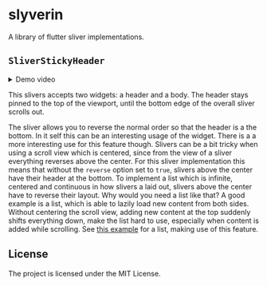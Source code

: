 # slyverin

A library of flutter sliver implementations.

## `SliverStickyHeader`

<details>
    <summary>Demo video</summary>

![Video of example for SliverStickyHeader](./docs/sliver_sticky_header_centered.gif)
</details>

This slivers accepts two widgets: a header and a body. The header stays pinned to the top of
the viewport, until the bottom edge of the overall sliver scrolls out.

The sliver allows you to reverse the normal order so that the header is a the bottom. In it self
this can be an interesting usage of the widget. There is a a more interesting use for this feature 
though. Slivers can be a bit tricky when using a scroll view which is centered, since from the view
of a sliver everything reverses above the center. For this sliver implementation this means
that without the `reverse` option set to `true`, slivers above the center have their header at the
bottom. To implement a list which is infinite, centered and continuous in how slivers a laid out,
slivers above the center have to reverse their layout. Why would you need a list like that? A good
example is a list, which is able to lazily load new content from both sides. Without centering the
scroll view, adding new content at the top suddenly shifts everything down, make the list hard
to use, especially when content is added while scrolling. See 
[this example](./example/lib/src/sliver_sticky_header_centered_example.dart) for a list, making use
of this feature.

## License

The project is licensed under the MIT License.
